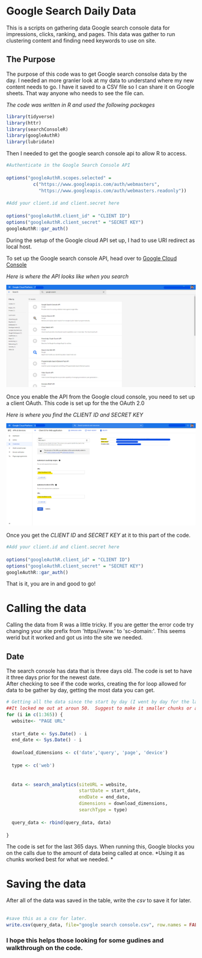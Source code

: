 # Google Search Daily Data
This is a scripts on gathering data Google search console data for impressions, clicks, ranking, and pages.  This data was gather to run clustering content and finding need keywords to use on site.

## The Purpose 
The purpose of this code was to get Google search consolse data by the day.  I needed an more granler look at my data to understand where my new content needs to go.  I have it saved to a CSV file so I can share it on Google sheets.  That way anyone who needs to see the file can.

*The code was written in R and used the following packages*
```r
library(tidyverse)
library(httr)
library(searchConsoleR)
library(googleAuthR)
library(lubridate)
```

Then I needed to get the google search console api to allow R to access. 
```r
#Authenticate in the Google Search Console API

options("googleAuthR.scopes.selected" =
          c("https://www.googleapis.com/auth/webmasters",
            "https://www.googleapis.com/auth/webmasters.readonly"))

#Add your client.id and client.secret here

options("googleAuthR.client_id" = "CLIENT ID")
options("googleAuthR.client_secret" = "SECRET KEY")
googleAuthR::gar_auth()
```
During the setup of the Google cloud API set up, I had to use URI redirect as local host.

To set up the Google search console API, head over to [Google Cloud Console](https://cloud.google.com/apis)

*Here is where the API looks like when you search*

![Image API look in could console](https://github.com/LLathrop1/GoogleSearchDailyData/blob/main/images/google%20search%20console%20api%20location.png)

Once you enable the API from the Google cloud console, you need to set up a client OAuth.  This code is set up for the the OAuth 2.0

*Here is where you find the CLIENT ID and SECRET KEY*

![Image of the OAuth 2.0 setup](https://github.com/LLathrop1/GoogleSearchDailyData/blob/main/images/client%20id%20ocation.png)

Once you get the *CLIENT ID* and *SECRET KEY* at it to this part of the code.

```r
#Add your client.id and client.secret here

options("googleAuthR.client_id" = "CLIENT ID")
options("googleAuthR.client_secret" = "SECRET KEY")
googleAuthR::gar_auth()
```
That is it, you are in and good to go!

# Calling the data
Calling the data from R was a little tricky.  If you are getter the error code try changing your site prefix from 'https//www.' to 'sc-domain:'.  This seems werid but it worked and got us into the site we needed.

## Date
The search console has data that is three days old.  The code is set to have it three days prior for the newest date.  
After checking to see if the code works, creating the for loop allowed for data to be gather by day, getting the most data you can get.

```r
# Getting all the data since the start by day (I went by day for the last year)
##It locked me out at aroun 50.  Suggest to make it smaller chunks or add a time tigger.
for (i in c(1:365)) {
  website<- "PAGE URL"
  
  start_date <- Sys.Date() - i
  end_date <- Sys.Date() - i
  
  download_dimensions <- c('date','query', 'page', 'device')
  
  type <- c('web')
  
  
  data <- search_analytics(siteURL = website, 
                           startDate = start_date, 
                           endDate = end_date, 
                           dimensions = download_dimensions, 
                           searchType = type)
  
  query_data <- rbind(query_data, data)
  
}
```

The code is set for the last 365 days.  When running this, Google blocks you on the calls due to the amount of data being called at once.  *Using it as chunks worked best for what we needed. * 

# Saving the data
After all of the data was saved in the table, write the *csv* to save it for later.

```r

#save this as a csv for later.
write.csv(query_data, file="google search console.csv", row.names = FALSE)
```

### I hope this helps those looking for some gudines and walkthrough on the code.
